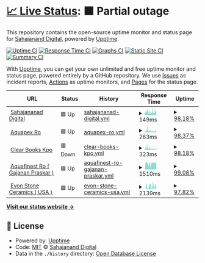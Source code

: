 # [📈 Live Status](https://sahajananddigital.github.io/monitor): <!--live status--> **🟧 Partial outage**

This repository contains the open-source uptime monitor and status page for [Sahajanand Digital](https://sahajananddigital.in), powered by [Upptime](https://github.com/upptime/upptime).

[![Uptime CI](https://github.com/sahajananddigital/monitor/workflows/Uptime%20CI/badge.svg)](https://github.com/sahajananddigital/monitor/actions?query=workflow%3A%22Uptime+CI%22)
[![Response Time CI](https://github.com/sahajananddigital/monitor/workflows/Response%20Time%20CI/badge.svg)](https://github.com/sahajananddigital/monitor/actions?query=workflow%3A%22Response+Time+CI%22)
[![Graphs CI](https://github.com/sahajananddigital/monitor/workflows/Graphs%20CI/badge.svg)](https://github.com/sahajananddigital/monitor/actions?query=workflow%3A%22Graphs+CI%22)
[![Static Site CI](https://github.com/sahajananddigital/monitor/workflows/Static%20Site%20CI/badge.svg)](https://github.com/sahajananddigital/monitor/actions?query=workflow%3A%22Static+Site+CI%22)
[![Summary CI](https://github.com/sahajananddigital/monitor/workflows/Summary%20CI/badge.svg)](https://github.com/sahajananddigital/monitor/actions?query=workflow%3A%22Summary+CI%22)

With [Upptime](https://upptime.js.org), you can get your own unlimited and free uptime monitor and status page, powered entirely by a GitHub repository. We use [Issues](https://github.com/sahajananddigital/monitor/issues) as incident reports, [Actions](https://github.com/sahajananddigital/monitor/actions) as uptime monitors, and [Pages](https://sahajananddigital.github.io/monitor) for the status page.

<!--start: status pages-->
<!-- This summary is generated by Upptime (https://github.com/upptime/upptime) -->
<!-- Do not edit this manually, your changes will be overwritten -->
<!-- prettier-ignore -->
| URL | Status | History | Response Time | Uptime |
| --- | ------ | ------- | ------------- | ------ |
| <img alt="" src="https://favicons.githubusercontent.com/sahajananddigital.in" height="13"> [Sahajananad Digital](https://sahajananddigital.in) | 🟩 Up | [sahajananad-digital.yml](https://github.com/sahajananddigital/monitor/commits/HEAD/history/sahajananad-digital.yml) | <details><summary><img alt="Response time graph" src="./graphs/sahajananad-digital/response-time-week.png" height="20"> 149ms</summary><br><a href="https://sahajananddigital.github.io/monitor/history/sahajananad-digital"><img alt="Response time 174" src="https://img.shields.io/endpoint?url=https%3A%2F%2Fraw.githubusercontent.com%2Fsahajananddigital%2Fmonitor%2FHEAD%2Fapi%2Fsahajananad-digital%2Fresponse-time.json"></a><br><a href="https://sahajananddigital.github.io/monitor/history/sahajananad-digital"><img alt="24-hour response time 114" src="https://img.shields.io/endpoint?url=https%3A%2F%2Fraw.githubusercontent.com%2Fsahajananddigital%2Fmonitor%2FHEAD%2Fapi%2Fsahajananad-digital%2Fresponse-time-day.json"></a><br><a href="https://sahajananddigital.github.io/monitor/history/sahajananad-digital"><img alt="7-day response time 149" src="https://img.shields.io/endpoint?url=https%3A%2F%2Fraw.githubusercontent.com%2Fsahajananddigital%2Fmonitor%2FHEAD%2Fapi%2Fsahajananad-digital%2Fresponse-time-week.json"></a><br><a href="https://sahajananddigital.github.io/monitor/history/sahajananad-digital"><img alt="30-day response time 157" src="https://img.shields.io/endpoint?url=https%3A%2F%2Fraw.githubusercontent.com%2Fsahajananddigital%2Fmonitor%2FHEAD%2Fapi%2Fsahajananad-digital%2Fresponse-time-month.json"></a><br><a href="https://sahajananddigital.github.io/monitor/history/sahajananad-digital"><img alt="1-year response time 174" src="https://img.shields.io/endpoint?url=https%3A%2F%2Fraw.githubusercontent.com%2Fsahajananddigital%2Fmonitor%2FHEAD%2Fapi%2Fsahajananad-digital%2Fresponse-time-year.json"></a></details> | <details><summary><a href="https://sahajananddigital.github.io/monitor/history/sahajananad-digital">98.18%</a></summary><a href="https://sahajananddigital.github.io/monitor/history/sahajananad-digital"><img alt="All-time uptime 99.58%" src="https://img.shields.io/endpoint?url=https%3A%2F%2Fraw.githubusercontent.com%2Fsahajananddigital%2Fmonitor%2FHEAD%2Fapi%2Fsahajananad-digital%2Fuptime.json"></a><br><a href="https://sahajananddigital.github.io/monitor/history/sahajananad-digital"><img alt="24-hour uptime 98.72%" src="https://img.shields.io/endpoint?url=https%3A%2F%2Fraw.githubusercontent.com%2Fsahajananddigital%2Fmonitor%2FHEAD%2Fapi%2Fsahajananad-digital%2Fuptime-day.json"></a><br><a href="https://sahajananddigital.github.io/monitor/history/sahajananad-digital"><img alt="7-day uptime 98.18%" src="https://img.shields.io/endpoint?url=https%3A%2F%2Fraw.githubusercontent.com%2Fsahajananddigital%2Fmonitor%2FHEAD%2Fapi%2Fsahajananad-digital%2Fuptime-week.json"></a><br><a href="https://sahajananddigital.github.io/monitor/history/sahajananad-digital"><img alt="30-day uptime 99.48%" src="https://img.shields.io/endpoint?url=https%3A%2F%2Fraw.githubusercontent.com%2Fsahajananddigital%2Fmonitor%2FHEAD%2Fapi%2Fsahajananad-digital%2Fuptime-month.json"></a><br><a href="https://sahajananddigital.github.io/monitor/history/sahajananad-digital"><img alt="1-year uptime 99.58%" src="https://img.shields.io/endpoint?url=https%3A%2F%2Fraw.githubusercontent.com%2Fsahajananddigital%2Fmonitor%2FHEAD%2Fapi%2Fsahajananad-digital%2Fuptime-year.json"></a></details>
| <img alt="" src="https://favicons.githubusercontent.com/aquapexro.in" height="13"> [Aquapex Ro](https://aquapexro.in) | 🟩 Up | [aquapex-ro.yml](https://github.com/sahajananddigital/monitor/commits/HEAD/history/aquapex-ro.yml) | <details><summary><img alt="Response time graph" src="./graphs/aquapex-ro/response-time-week.png" height="20"> 263ms</summary><br><a href="https://sahajananddigital.github.io/monitor/history/aquapex-ro"><img alt="Response time 191" src="https://img.shields.io/endpoint?url=https%3A%2F%2Fraw.githubusercontent.com%2Fsahajananddigital%2Fmonitor%2FHEAD%2Fapi%2Faquapex-ro%2Fresponse-time.json"></a><br><a href="https://sahajananddigital.github.io/monitor/history/aquapex-ro"><img alt="24-hour response time 1240" src="https://img.shields.io/endpoint?url=https%3A%2F%2Fraw.githubusercontent.com%2Fsahajananddigital%2Fmonitor%2FHEAD%2Fapi%2Faquapex-ro%2Fresponse-time-day.json"></a><br><a href="https://sahajananddigital.github.io/monitor/history/aquapex-ro"><img alt="7-day response time 263" src="https://img.shields.io/endpoint?url=https%3A%2F%2Fraw.githubusercontent.com%2Fsahajananddigital%2Fmonitor%2FHEAD%2Fapi%2Faquapex-ro%2Fresponse-time-week.json"></a><br><a href="https://sahajananddigital.github.io/monitor/history/aquapex-ro"><img alt="30-day response time 196" src="https://img.shields.io/endpoint?url=https%3A%2F%2Fraw.githubusercontent.com%2Fsahajananddigital%2Fmonitor%2FHEAD%2Fapi%2Faquapex-ro%2Fresponse-time-month.json"></a><br><a href="https://sahajananddigital.github.io/monitor/history/aquapex-ro"><img alt="1-year response time 191" src="https://img.shields.io/endpoint?url=https%3A%2F%2Fraw.githubusercontent.com%2Fsahajananddigital%2Fmonitor%2FHEAD%2Fapi%2Faquapex-ro%2Fresponse-time-year.json"></a></details> | <details><summary><a href="https://sahajananddigital.github.io/monitor/history/aquapex-ro">98.37%</a></summary><a href="https://sahajananddigital.github.io/monitor/history/aquapex-ro"><img alt="All-time uptime 99.53%" src="https://img.shields.io/endpoint?url=https%3A%2F%2Fraw.githubusercontent.com%2Fsahajananddigital%2Fmonitor%2FHEAD%2Fapi%2Faquapex-ro%2Fuptime.json"></a><br><a href="https://sahajananddigital.github.io/monitor/history/aquapex-ro"><img alt="24-hour uptime 100.00%" src="https://img.shields.io/endpoint?url=https%3A%2F%2Fraw.githubusercontent.com%2Fsahajananddigital%2Fmonitor%2FHEAD%2Fapi%2Faquapex-ro%2Fuptime-day.json"></a><br><a href="https://sahajananddigital.github.io/monitor/history/aquapex-ro"><img alt="7-day uptime 98.37%" src="https://img.shields.io/endpoint?url=https%3A%2F%2Fraw.githubusercontent.com%2Fsahajananddigital%2Fmonitor%2FHEAD%2Fapi%2Faquapex-ro%2Fuptime-week.json"></a><br><a href="https://sahajananddigital.github.io/monitor/history/aquapex-ro"><img alt="30-day uptime 99.52%" src="https://img.shields.io/endpoint?url=https%3A%2F%2Fraw.githubusercontent.com%2Fsahajananddigital%2Fmonitor%2FHEAD%2Fapi%2Faquapex-ro%2Fuptime-month.json"></a><br><a href="https://sahajananddigital.github.io/monitor/history/aquapex-ro"><img alt="1-year uptime 99.53%" src="https://img.shields.io/endpoint?url=https%3A%2F%2Fraw.githubusercontent.com%2Fsahajananddigital%2Fmonitor%2FHEAD%2Fapi%2Faquapex-ro%2Fuptime-year.json"></a></details>
| <img alt="" src="https://favicons.githubusercontent.com/clearbookskpo.com" height="13"> [Clear Books Kpo](https://clearbookskpo.com) | 🟥 Down | [clear-books-kpo.yml](https://github.com/sahajananddigital/monitor/commits/HEAD/history/clear-books-kpo.yml) | <details><summary><img alt="Response time graph" src="./graphs/clear-books-kpo/response-time-week.png" height="20"> 323ms</summary><br><a href="https://sahajananddigital.github.io/monitor/history/clear-books-kpo"><img alt="Response time 399" src="https://img.shields.io/endpoint?url=https%3A%2F%2Fraw.githubusercontent.com%2Fsahajananddigital%2Fmonitor%2FHEAD%2Fapi%2Fclear-books-kpo%2Fresponse-time.json"></a><br><a href="https://sahajananddigital.github.io/monitor/history/clear-books-kpo"><img alt="24-hour response time 981" src="https://img.shields.io/endpoint?url=https%3A%2F%2Fraw.githubusercontent.com%2Fsahajananddigital%2Fmonitor%2FHEAD%2Fapi%2Fclear-books-kpo%2Fresponse-time-day.json"></a><br><a href="https://sahajananddigital.github.io/monitor/history/clear-books-kpo"><img alt="7-day response time 323" src="https://img.shields.io/endpoint?url=https%3A%2F%2Fraw.githubusercontent.com%2Fsahajananddigital%2Fmonitor%2FHEAD%2Fapi%2Fclear-books-kpo%2Fresponse-time-week.json"></a><br><a href="https://sahajananddigital.github.io/monitor/history/clear-books-kpo"><img alt="30-day response time 472" src="https://img.shields.io/endpoint?url=https%3A%2F%2Fraw.githubusercontent.com%2Fsahajananddigital%2Fmonitor%2FHEAD%2Fapi%2Fclear-books-kpo%2Fresponse-time-month.json"></a><br><a href="https://sahajananddigital.github.io/monitor/history/clear-books-kpo"><img alt="1-year response time 399" src="https://img.shields.io/endpoint?url=https%3A%2F%2Fraw.githubusercontent.com%2Fsahajananddigital%2Fmonitor%2FHEAD%2Fapi%2Fclear-books-kpo%2Fresponse-time-year.json"></a></details> | <details><summary><a href="https://sahajananddigital.github.io/monitor/history/clear-books-kpo">98.18%</a></summary><a href="https://sahajananddigital.github.io/monitor/history/clear-books-kpo"><img alt="All-time uptime 99.50%" src="https://img.shields.io/endpoint?url=https%3A%2F%2Fraw.githubusercontent.com%2Fsahajananddigital%2Fmonitor%2FHEAD%2Fapi%2Fclear-books-kpo%2Fuptime.json"></a><br><a href="https://sahajananddigital.github.io/monitor/history/clear-books-kpo"><img alt="24-hour uptime 98.72%" src="https://img.shields.io/endpoint?url=https%3A%2F%2Fraw.githubusercontent.com%2Fsahajananddigital%2Fmonitor%2FHEAD%2Fapi%2Fclear-books-kpo%2Fuptime-day.json"></a><br><a href="https://sahajananddigital.github.io/monitor/history/clear-books-kpo"><img alt="7-day uptime 98.18%" src="https://img.shields.io/endpoint?url=https%3A%2F%2Fraw.githubusercontent.com%2Fsahajananddigital%2Fmonitor%2FHEAD%2Fapi%2Fclear-books-kpo%2Fuptime-week.json"></a><br><a href="https://sahajananddigital.github.io/monitor/history/clear-books-kpo"><img alt="30-day uptime 99.48%" src="https://img.shields.io/endpoint?url=https%3A%2F%2Fraw.githubusercontent.com%2Fsahajananddigital%2Fmonitor%2FHEAD%2Fapi%2Fclear-books-kpo%2Fuptime-month.json"></a><br><a href="https://sahajananddigital.github.io/monitor/history/clear-books-kpo"><img alt="1-year uptime 99.50%" src="https://img.shields.io/endpoint?url=https%3A%2F%2Fraw.githubusercontent.com%2Fsahajananddigital%2Fmonitor%2FHEAD%2Fapi%2Fclear-books-kpo%2Fuptime-year.json"></a></details>
| <img alt="" src="https://favicons.githubusercontent.com/aquafinestro.com" height="13"> [Aquafinest Ro ( Gajanan Praskar )](https://aquafinestro.com) | 🟩 Up | [aquafinest-ro-gajanan-praskar.yml](https://github.com/sahajananddigital/monitor/commits/HEAD/history/aquafinest-ro-gajanan-praskar.yml) | <details><summary><img alt="Response time graph" src="./graphs/aquafinest-ro-gajanan-praskar/response-time-week.png" height="20"> 1510ms</summary><br><a href="https://sahajananddigital.github.io/monitor/history/aquafinest-ro-gajanan-praskar"><img alt="Response time 1739" src="https://img.shields.io/endpoint?url=https%3A%2F%2Fraw.githubusercontent.com%2Fsahajananddigital%2Fmonitor%2FHEAD%2Fapi%2Faquafinest-ro-gajanan-praskar%2Fresponse-time.json"></a><br><a href="https://sahajananddigital.github.io/monitor/history/aquafinest-ro-gajanan-praskar"><img alt="24-hour response time 1734" src="https://img.shields.io/endpoint?url=https%3A%2F%2Fraw.githubusercontent.com%2Fsahajananddigital%2Fmonitor%2FHEAD%2Fapi%2Faquafinest-ro-gajanan-praskar%2Fresponse-time-day.json"></a><br><a href="https://sahajananddigital.github.io/monitor/history/aquafinest-ro-gajanan-praskar"><img alt="7-day response time 1510" src="https://img.shields.io/endpoint?url=https%3A%2F%2Fraw.githubusercontent.com%2Fsahajananddigital%2Fmonitor%2FHEAD%2Fapi%2Faquafinest-ro-gajanan-praskar%2Fresponse-time-week.json"></a><br><a href="https://sahajananddigital.github.io/monitor/history/aquafinest-ro-gajanan-praskar"><img alt="30-day response time 1800" src="https://img.shields.io/endpoint?url=https%3A%2F%2Fraw.githubusercontent.com%2Fsahajananddigital%2Fmonitor%2FHEAD%2Fapi%2Faquafinest-ro-gajanan-praskar%2Fresponse-time-month.json"></a><br><a href="https://sahajananddigital.github.io/monitor/history/aquafinest-ro-gajanan-praskar"><img alt="1-year response time 1739" src="https://img.shields.io/endpoint?url=https%3A%2F%2Fraw.githubusercontent.com%2Fsahajananddigital%2Fmonitor%2FHEAD%2Fapi%2Faquafinest-ro-gajanan-praskar%2Fresponse-time-year.json"></a></details> | <details><summary><a href="https://sahajananddigital.github.io/monitor/history/aquafinest-ro-gajanan-praskar">99.08%</a></summary><a href="https://sahajananddigital.github.io/monitor/history/aquafinest-ro-gajanan-praskar"><img alt="All-time uptime 99.85%" src="https://img.shields.io/endpoint?url=https%3A%2F%2Fraw.githubusercontent.com%2Fsahajananddigital%2Fmonitor%2FHEAD%2Fapi%2Faquafinest-ro-gajanan-praskar%2Fuptime.json"></a><br><a href="https://sahajananddigital.github.io/monitor/history/aquafinest-ro-gajanan-praskar"><img alt="24-hour uptime 100.00%" src="https://img.shields.io/endpoint?url=https%3A%2F%2Fraw.githubusercontent.com%2Fsahajananddigital%2Fmonitor%2FHEAD%2Fapi%2Faquafinest-ro-gajanan-praskar%2Fuptime-day.json"></a><br><a href="https://sahajananddigital.github.io/monitor/history/aquafinest-ro-gajanan-praskar"><img alt="7-day uptime 99.08%" src="https://img.shields.io/endpoint?url=https%3A%2F%2Fraw.githubusercontent.com%2Fsahajananddigital%2Fmonitor%2FHEAD%2Fapi%2Faquafinest-ro-gajanan-praskar%2Fuptime-week.json"></a><br><a href="https://sahajananddigital.github.io/monitor/history/aquafinest-ro-gajanan-praskar"><img alt="30-day uptime 99.79%" src="https://img.shields.io/endpoint?url=https%3A%2F%2Fraw.githubusercontent.com%2Fsahajananddigital%2Fmonitor%2FHEAD%2Fapi%2Faquafinest-ro-gajanan-praskar%2Fuptime-month.json"></a><br><a href="https://sahajananddigital.github.io/monitor/history/aquafinest-ro-gajanan-praskar"><img alt="1-year uptime 99.85%" src="https://img.shields.io/endpoint?url=https%3A%2F%2Fraw.githubusercontent.com%2Fsahajananddigital%2Fmonitor%2FHEAD%2Fapi%2Faquafinest-ro-gajanan-praskar%2Fuptime-year.json"></a></details>
| <img alt="" src="https://favicons.githubusercontent.com/evonceramics.com" height="13"> [Evon Stone Ceramics ( USA )](https://evonceramics.com) | 🟩 Up | [evon-stone-ceramics-usa.yml](https://github.com/sahajananddigital/monitor/commits/HEAD/history/evon-stone-ceramics-usa.yml) | <details><summary><img alt="Response time graph" src="./graphs/evon-stone-ceramics-usa/response-time-week.png" height="20"> 2139ms</summary><br><a href="https://sahajananddigital.github.io/monitor/history/evon-stone-ceramics-usa"><img alt="Response time 2137" src="https://img.shields.io/endpoint?url=https%3A%2F%2Fraw.githubusercontent.com%2Fsahajananddigital%2Fmonitor%2FHEAD%2Fapi%2Fevon-stone-ceramics-usa%2Fresponse-time.json"></a><br><a href="https://sahajananddigital.github.io/monitor/history/evon-stone-ceramics-usa"><img alt="24-hour response time 248" src="https://img.shields.io/endpoint?url=https%3A%2F%2Fraw.githubusercontent.com%2Fsahajananddigital%2Fmonitor%2FHEAD%2Fapi%2Fevon-stone-ceramics-usa%2Fresponse-time-day.json"></a><br><a href="https://sahajananddigital.github.io/monitor/history/evon-stone-ceramics-usa"><img alt="7-day response time 2139" src="https://img.shields.io/endpoint?url=https%3A%2F%2Fraw.githubusercontent.com%2Fsahajananddigital%2Fmonitor%2FHEAD%2Fapi%2Fevon-stone-ceramics-usa%2Fresponse-time-week.json"></a><br><a href="https://sahajananddigital.github.io/monitor/history/evon-stone-ceramics-usa"><img alt="30-day response time 1911" src="https://img.shields.io/endpoint?url=https%3A%2F%2Fraw.githubusercontent.com%2Fsahajananddigital%2Fmonitor%2FHEAD%2Fapi%2Fevon-stone-ceramics-usa%2Fresponse-time-month.json"></a><br><a href="https://sahajananddigital.github.io/monitor/history/evon-stone-ceramics-usa"><img alt="1-year response time 2137" src="https://img.shields.io/endpoint?url=https%3A%2F%2Fraw.githubusercontent.com%2Fsahajananddigital%2Fmonitor%2FHEAD%2Fapi%2Fevon-stone-ceramics-usa%2Fresponse-time-year.json"></a></details> | <details><summary><a href="https://sahajananddigital.github.io/monitor/history/evon-stone-ceramics-usa">97.82%</a></summary><a href="https://sahajananddigital.github.io/monitor/history/evon-stone-ceramics-usa"><img alt="All-time uptime 98.21%" src="https://img.shields.io/endpoint?url=https%3A%2F%2Fraw.githubusercontent.com%2Fsahajananddigital%2Fmonitor%2FHEAD%2Fapi%2Fevon-stone-ceramics-usa%2Fuptime.json"></a><br><a href="https://sahajananddigital.github.io/monitor/history/evon-stone-ceramics-usa"><img alt="24-hour uptime 100.00%" src="https://img.shields.io/endpoint?url=https%3A%2F%2Fraw.githubusercontent.com%2Fsahajananddigital%2Fmonitor%2FHEAD%2Fapi%2Fevon-stone-ceramics-usa%2Fuptime-day.json"></a><br><a href="https://sahajananddigital.github.io/monitor/history/evon-stone-ceramics-usa"><img alt="7-day uptime 97.82%" src="https://img.shields.io/endpoint?url=https%3A%2F%2Fraw.githubusercontent.com%2Fsahajananddigital%2Fmonitor%2FHEAD%2Fapi%2Fevon-stone-ceramics-usa%2Fuptime-week.json"></a><br><a href="https://sahajananddigital.github.io/monitor/history/evon-stone-ceramics-usa"><img alt="30-day uptime 98.35%" src="https://img.shields.io/endpoint?url=https%3A%2F%2Fraw.githubusercontent.com%2Fsahajananddigital%2Fmonitor%2FHEAD%2Fapi%2Fevon-stone-ceramics-usa%2Fuptime-month.json"></a><br><a href="https://sahajananddigital.github.io/monitor/history/evon-stone-ceramics-usa"><img alt="1-year uptime 98.21%" src="https://img.shields.io/endpoint?url=https%3A%2F%2Fraw.githubusercontent.com%2Fsahajananddigital%2Fmonitor%2FHEAD%2Fapi%2Fevon-stone-ceramics-usa%2Fuptime-year.json"></a></details>

<!--end: status pages-->

[**Visit our status website →**](https://sahajananddigital.github.io/monitor)

## 📄 License

- Powered by: [Upptime](https://github.com/upptime/upptime)
- Code: [MIT](./LICENSE) © [Sahajanand Digital](https://sahajananddigital.in)
- Data in the `./history` directory: [Open Database License](https://opendatacommons.org/licenses/odbl/1-0/)
